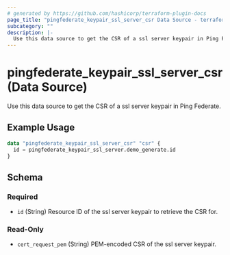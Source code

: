 ```yaml
---
# generated by https://github.com/hashicorp/terraform-plugin-docs
page_title: "pingfederate_keypair_ssl_server_csr Data Source - terraform-provider-pingfederate"
subcategory: ""
description: |-
  Use this data source to get the CSR of a ssl server keypair in Ping Federate.
---
```


# pingfederate_keypair_ssl_server_csr (Data Source)

Use this data source to get the CSR of a ssl server keypair in Ping Federate.

## Example Usage

```terraform
data "pingfederate_keypair_ssl_server_csr" "csr" {
  id = pingfederate_keypair_ssl_server.demo_generate.id
}
```

<!-- schema generated by tfplugindocs -->
## Schema

### Required

- `id` (String) Resource ID of the ssl server keypair to retrieve the CSR for.

### Read-Only

- `cert_request_pem` (String) PEM-encoded CSR of the ssl server keypair.
